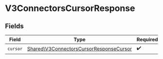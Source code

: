 # V3ConnectorsCursorResponse


## Fields

| Field                                                                                              | Type                                                                                               | Required                                                                                           | Description                                                                                        |
| -------------------------------------------------------------------------------------------------- | -------------------------------------------------------------------------------------------------- | -------------------------------------------------------------------------------------------------- | -------------------------------------------------------------------------------------------------- |
| `cursor`                                                                                           | [Shared\V3ConnectorsCursorResponseCursor](../../Models/Shared/V3ConnectorsCursorResponseCursor.md) | :heavy_check_mark:                                                                                 | N/A                                                                                                |